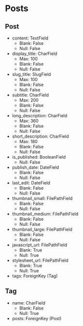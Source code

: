 # Posts

## Post
- content: TextField
  - Blank: False
  - Null: False
- display_title: CharField
  - Max: 100
  - Blank: False
  - Null: False
- slug_title: SlugField
  - Max: 100
  - Blank: False
  - Null: False
- subtitle: CharField
  - Max: 200
  - Blank: False
  - Null: False
- long_description: CharField
  - Max: 360
  - Blank: False
  - Null: False
- short_description: CharField
  - Max: 180
  - Blank: False
  - Null: False
- is_published: BooleanField
  - Null: False
- publish_date: DateField
  - Blank: False
  - Null: False
- last_edit: DateField
  - Blank: False
  - Null: False
- thumbnail_small: FilePathField
  - Blank: False
  - Null: False
- thumbnail_medium: FilePathField
  - Blank: False
  - Null: False
- thumbnail_large: FilePathField
  - Blank: False
  - Null: False
- javascript_url: FilePathField
  - Blank: True
  - Null: True
- stylesheet_url: FilePathField
  - Blank: True
  - Null: True
- tags: ForeignKey (Tag)

## Tag
- name: CharField
  - Blank: False
  - Null: True
- posts: ForeignKey (Post)